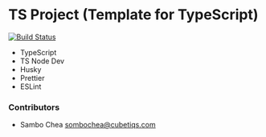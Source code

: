 # TS Project (Template for TypeScript)

[![Build Status](https://dci.osa.cubetiqs.com/api/badges/CUBETIQ/ts-project/status.svg)](https://dci.osa.cubetiqs.com/CUBETIQ/ts-project)

- TypeScript
- TS Node Dev
- Husky
- Prettier
- ESLint

### Contributors
- Sambo Chea <sombochea@cubetiqs.com>